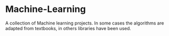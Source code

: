 # Machine-Learning
A collection of Machine learning projects.
In some cases the algorithms are adapted from textbooks, in others libraries have been used.
